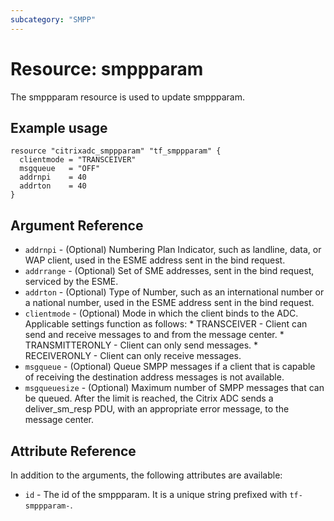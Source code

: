 ```yaml
---
subcategory: "SMPP"
---
```


# Resource: smppparam

The smppparam resource is used to update smppparam.


## Example usage

```hcl
resource "citrixadc_smppparam" "tf_smppparam" {
  clientmode = "TRANSCEIVER"
  msgqueue   = "OFF"
  addrnpi    = 40
  addrton    = 40
}
```


## Argument Reference

* `addrnpi` - (Optional) Numbering Plan Indicator, such as landline, data, or WAP client, used in the ESME address sent in the bind request.
* `addrrange` - (Optional) Set of SME addresses, sent in the bind request, serviced by the ESME.
* `addrton` - (Optional) Type of Number, such as an international number or a national number, used in the ESME address sent in the bind request.
* `clientmode` - (Optional) Mode in which the client binds to the ADC. Applicable settings function as follows: * TRANSCEIVER - Client can send and receive messages to and from the message center. * TRANSMITTERONLY - Client can only send messages. * RECEIVERONLY - Client can only receive messages.
* `msgqueue` - (Optional) Queue SMPP messages if a client that is capable of receiving the destination address messages is not available.
* `msgqueuesize` - (Optional) Maximum number of SMPP messages that can be queued. After the limit is reached, the Citrix ADC sends a deliver_sm_resp PDU, with an appropriate error message, to the message center.


## Attribute Reference

In addition to the arguments, the following attributes are available:

* `id` - The id of the smppparam. It is a unique string prefixed with `tf-smppparam-`.
